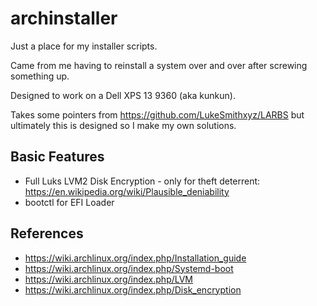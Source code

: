 # archinstaller
Just a place for my installer scripts.

Came from me having to reinstall a system over and over after screwing something up.

Designed to work on a Dell XPS 13 9360 (aka kunkun).

Takes some pointers from https://github.com/LukeSmithxyz/LARBS but ultimately this is designed so I make my own solutions.

## Basic Features
* Full Luks LVM2 Disk Encryption - only for theft deterrent: https://en.wikipedia.org/wiki/Plausible_deniability
* bootctl for EFI Loader

## References
* https://wiki.archlinux.org/index.php/Installation_guide
* https://wiki.archlinux.org/index.php/Systemd-boot
* https://wiki.archlinux.org/index.php/LVM
* https://wiki.archlinux.org/index.php/Disk_encryption
